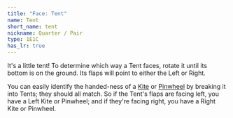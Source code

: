 ```yaml
---
title: "Face: Tent"
name: Tent
short_name: tent
nickname: Quarter / Pair
type: 1E1C
has_lr: true
---
```


It's a little tent!  To determine which way a Tent faces, rotate it until its bottom is on the ground.  Its flaps will point to either the Left or Right.

You can easily identify the handed-ness of a [Kite](kite) or [Pinwheel](pinwheel) by breaking it into Tents; they should all match.  So if the Tent's flaps are facing left, you have a Left Kite or Pinwheel; and if they're facing right, you have a Right Kite or Pinwheel.
